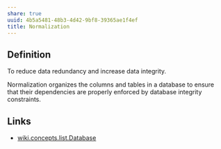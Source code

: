 ```yaml
---
share: true
uuid: 4b5a5481-48b3-4d42-9bf8-39365ae1f4ef
title: Normalization
---
```

## Definition

To reduce data redundancy and increase data integrity.

Normalization organizes the columns and tables in a database to ensure that their dependencies are properly enforced by database integrity constraints.

## Links

* [wiki.concepts.list.Database](/dentropydaemon-wiki/Wiki/Concepts/List/Database)